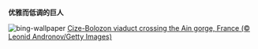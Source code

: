 
**优雅而低调的巨人**

![bing-wallpaper](https://www.bing.com/th?id=OHR.BolozonViaduct_ZH-CN6408632524_1920x1080.jpg)
[Cize-Bolozon viaduct crossing the Ain gorge, France (© Leonid Andronov/Getty Images)](https://www.bing.com/search?q=%E6%B3%95%E5%9B%BD%E9%94%A1%E5%85%B9%E5%8D%9A%E6%B4%9B%E5%AE%97%E9%AB%98%E6%9E%B6%E6%A1%A5&amp;form=hpcapt&amp;mkt=zh-cn)
  